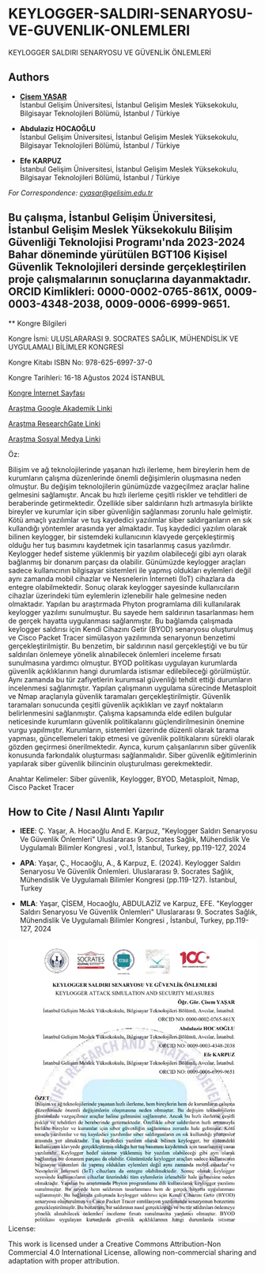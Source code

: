 # KEYLOGGER-SALDIRI-SENARYOSU-VE-GUVENLIK-ONLEMLERI

KEYLOGGER SALDIRI SENARYOSU VE GÜVENLİK ÖNLEMLERİ

## Authors

- [**Çisem YAŞAR**](https://scholar.google.com/citations?user=uehmKvoAAAAJ&hl=tr)  
  İstanbul Gelişim Üniversitesi, İstanbul Gelişim Meslek Yüksekokulu, Bilgisayar Teknolojileri Bölümü, İstanbul / Türkiye

- **Abdulaziz HOCAOĞLU**  
  İstanbul Gelişim Üniversitesi, İstanbul Gelişim Meslek Yüksekokulu, Bilgisayar Teknolojileri Bölümü, İstanbul / Türkiye

- **Efe KARPUZ**  
  İstanbul Gelişim Üniversitesi, İstanbul Gelişim Meslek Yüksekokulu, Bilgisayar Teknolojileri Bölümü, İstanbul / Türkiye
  
*For Correspondence: cyasar@gelisim.edu.tr*

## Bu çalışma, İstanbul Gelişim Üniversitesi, İstanbul Gelişim Meslek Yüksekokulu Bilişim Güvenliği Teknolojisi Programı'nda 2023-2024 Bahar döneminde yürütülen BGT106 Kişisel Güvenlik Teknolojileri dersinde gerçekleştirilen proje çalışmalarının sonuçlarına dayanmaktadır. ORCID Kimlikleri: 0000-0002-0765-861X, 0009-0003-4348-2038, 0009-0006-6999-9651.

** Kongre Bilgileri

Kongre İsmi: ULUSLARARASI 9. SOCRATES SAĞLIK, MÜHENDİSLİK VE UYGULAMALI BİLİMLER KONGRESİ

Kongre Kitabı ISBN No: 978-625-6997-37-0

Kongre Tarihleri: 16-18 Ağustos 2024 İSTANBUL

[Kongre İnternet Sayfası](https://ubsder.org.tr/uluslararasi-9-socrates-saglik-muhendislik-ve-uygulamali-bilimler-kongresi/)

[Araştma Google Akademik Linki](https://scholar.google.com/citations?view_op=view_citation&hl=tr&user=uehmKvoAAAAJ&citation_for_view=uehmKvoAAAAJ:_FxGoFyzp5QC)

[Araştma ResearchGate Linki](https://www.researchgate.net/publication/384560661_KEYLOGGER_SALDIRI_SENARYOSU_VE_GUVENLIK_ONLEMLERI_KEYLOGGER_ATTACK_SIMULATION_AND_SECURITY_MEASURES_Abdulaziz_HOCAOGLU_Efe_KARPUZ)

[Araştma Sosyal Medya Linki](https://www.instagram.com/p/C-Nlr-kNd80/)

Öz:

Bilişim ve ağ teknolojilerinde yaşanan hızlı ilerleme, hem bireylerin hem de kurumların çalışma düzenlerinde önemli değişimlerin oluşmasına neden olmuştur. Bu değişim teknolojilerin günümüzde vazgeçilmez araçlar haline gelmesini sağlamıştır. Ancak bu hızlı ilerleme çeşitli riskler ve tehditleri de beraberinde getirmektedir. Özellikle siber saldırıların hızlı artmasıyla birlikte bireyler ve kurumlar için siber güvenliğin sağlanması zorunlu hale gelmiştir. Kötü amaçlı yazılımlar ve tuş kaydedici yazılımlar siber saldırganların en sık kullandığı yöntemler arasında yer almaktadır. Tuş kaydedici yazılım olarak bilinen keylogger, bir sistemdeki kullanıcının klavyede gerçekleştirmiş olduğu her tuş basımını kaydetmek için tasarlanmış casus yazılımdır. Keylogger hedef sisteme yüklenmiş bir yazılım olabileceği gibi ayrı olarak bağlanmış bir donanım parçası da olabilir. Günümüzde keylogger araçları sadece kullanıcının bilgisayar sistemleri ile yapmış oldukları eylemleri değil aynı zamanda mobil cihazlar ve Nesnelerin İnterneti (IoT) cihazlara da entegre olabilmektedir. Sonuç olarak keylogger sayesinde kullanıcıların cihazlar üzerindeki tüm eylemlerin izlenebilir hale gelmesine neden olmaktadır. Yapılan bu araştırmada Phyton programlama dili kullanılarak keylogger yazılımı sunulmuştur. Bu sayede hem saldırının tasarlanması hem de gerçek hayatta uygulanması sağlanmıştır. Bu bağlamda çalışmada keylogger saldırısı için Kendi Cihazını Getir (BYOD) senaryosu oluşturulmuş ve Cisco Packet Tracer simülasyon yazılımında senaryonun benzetimi gerçekleştirilmiştir. Bu benzetim, bir saldırının nasıl gerçekleştiği ve bu tür saldırıları önlemeye yönelik alınabilecek önlemleri inceleme fırsatı sunulmasına yardımcı olmuştur. BYOD politikası uygulayan kurumlarda güvenlik açıklıklarının hangi durumlarda istismar edilebileceği görülmüştür. Aynı zamanda bu tür zafiyetlerin kurumsal güvenliği tehdit ettiği durumların incelenmesi sağlanmıştır. Yapılan çalışmanın uygulama sürecinde Metasploit ve Nmap araçlarıyla güvenlik taramaları gerçekleştirilmiştir. Güvenlik taramaları sonucunda çeşitli güvenlik açıklıkları ve zayıf noktaların belirlenmesini sağlanmıştır. Çalışma kapsamında elde edilen bulgular neticesinde kurumların güvenlik politikalarını güçlendirilmesinin önemine vurgu yapılmıştır. Kurumların, sistemleri üzerinde düzenli olarak tarama yapması, güncellemeleri takip etmesi ve güvenlik politikalarını sürekli olarak gözden geçirmesi önerilmektedir. Ayrıca, kurum çalışanlarının siber güvenlik konusunda farkındalık oluşturması sağlanmalıdır. Siber güvenlik eğitimlerinin yapılarak siber güvenlik bilincinin oluşturulması gerekmektedir.

Anahtar Kelimeler: Siber güvenlik, Keylogger, BYOD, Metasploit, Nmap, Cisco Packet Tracer

## How to Cite / Nasıl Alıntı Yapılır

- **IEEE**: Ç. Yaşar, A. Hocaoğlu And E.  Karpuz, "Keylogger Saldırı Senaryosu Ve Güvenlik Önlemleri"  Uluslararası 9. Socrates Sağlık, Mühendislik Ve Uygulamalı Bilimler Kongresi , vol.1, İstanbul, Turkey, pp.119-127, 2024                               

- **APA**: Yaşar, Ç., Hocaoğlu, A., & Karpuz, E. (2024).  Keylogger Saldırı Senaryosu Ve Güvenlik Önlemleri. Uluslararası 9. Socrates Sağlık, Mühendislik Ve Uygulamalı Bilimler Kongresi (pp.119-127). İstanbul, Turkey                            
- **MLA**: Yaşar, ÇİSEM, Hocaoğlu, ABDULAZİZ ve Karpuz, EFE.  "Keylogger Saldırı Senaryosu Ve Güvenlik Önlemleri"  Uluslararası 9. Socrates Sağlık, Mühendislik Ve Uygulamalı Bilimler Kongresi , İstanbul, Turkey, pp.119-127, 2024               

![alternatif metin](https://github.com/cyasar34/KEYLOGGER-SALDIRI-SENARYOSU-VE-GUVENLIK-ONLEMLERI/blob/main/keylogger_bildiri.png)
License:

This work is licensed under a Creative Commons Attribution-Non Commercial 4.0 International License, allowing non-commercial sharing and adaptation with proper attribution.
